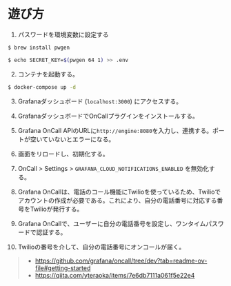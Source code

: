 # 遊び方

1. パスワードを環境変数に設定する

```bash
$ brew install pwgen

$ echo SECRET_KEY=$(pwgen 64 1) >> .env
```

2. コンテナを起動する。

```bash
$ docker-compose up -d
```

3. Grafanaダッシュボード (`localhost:3000`) にアクセスする。

4. GrafanaダッシュボードでOnCallプラグインをインストールする。

5. Grafana OnCall APIのURLに`http://engine:8080`を入力し、連携する。ポートが空いていないとエラーになる。

6. 画面をリロードし、初期化する。

7. OnCall > Settings > `GRAFANA_CLOUD_NOTIFICATIONS_ENABLED` を無効化する。

8. Grafana OnCallは、電話のコール機能にTwilioを使っているため、Twilioでアカウントの作成が必要である。これにより、自分の電話番号に対応する番号をTwilioが発行する。

9. Grafana OnCallで、ユーザーに自分の電話番号を設定し、ワンタイムパスワードで認証する。

10. Twilioの番号を介して、自分の電話番号にオンコールが届く。

> - https://github.com/grafana/oncall/tree/dev?tab=readme-ov-file#getting-started
> - https://qiita.com/yteraoka/items/7e6db7111a061f5e22e4
